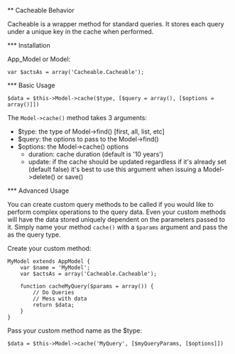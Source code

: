 ** Cacheable Behavior

Cacheable is a wrapper method for standard queries. It stores each query under a
unique key in the cache when performed. 

*** Installation

App_Model or Model:
<pre><code>var $actsAs = array('Cacheable.Cacheable');</code></pre>

*** Basic Usage

<pre><code>$data = $this->Model->cache($type, [$query = array(), [$options = array()]])</code></pre>

The <code>Model->cache()</code> method takes 3 arguments:

- $type: the type of Model->find() [first, all, list, etc]
- $query: the options to pass to the Model->find()
- $options: the Model->cache() options 
	- duration: cache duration (default is '10 years')
	- update: if the cache should be updated regardless if it's already set (default false)
		it's best to use this argument when issuing a Model->delete() or save()

*** Advanced Usage

You can create custom query methods to be called if you would like to perform complex
operations to the query data. Even your custom methods will have the data stored uniquely
dependent on the parameters passed to it. Simply name your method <code>cache<CustomName>()</code> with
a <code>$params</code> argument and pass the <CustomName> as the query type.

Create your custom method:
<pre><code>MyModel extends AppModel {
	var $name = 'MyModel';
	var $actsAs = array('Cacheable.Cacheable');
	
	function cacheMyQuery($params = array()) {
		// Do Queries
		// Mess with data
		return $data;
	}
}</code></pre>

Pass your custom method name as the $type:
<pre><code>$data = $this->Model->cache('MyQuery', [$myQueryParams, [$options]])</code></pre>